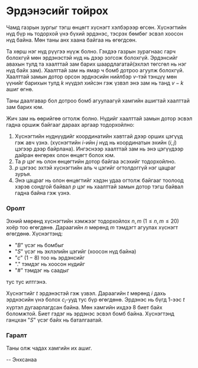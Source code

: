 Эрдэнэсийг тойрох
=================
Чамд газрын зургыг тэгш өнцөгт хүснэгт хэлбэрээр өгсөн. Хүснэгтийн нүд бүр нь
тодорхой үнэ бүхий эрдэнэс, тэсрэх бөмбөг эсвэл хоосон нүд байна. Мөн таны анх
хаана байгаа нь өгөгдсөн.

Та хөрш нэг нүд рүүгээ нүүж болно. Гэхдээ газрын зурагнаас гарч болохгүй мөн
эрдэнэстэй нүд нь дээр зогсож болохгүй. Эрдэнсийг авахын тулд та хаалттай зам
барих шаардлагатай(эхлэл төгсгөл нь нэг нүд байх зам). Хаалттай зам нь ямар ч
бомб дотроо агуулж болохгүй. Хаалттай замын дотор орсон эрднэсийн нийлбэр
$v$-тэй тэнцүү мөн үүнийг барихын тулд $k$ нүүдэл хийсэн гэж үзвэл энэ зам нь
танд $v - k$ ашиг өгнө.

Таны даалгавар бол дотроо бомб агуулаагүй хамгийн ашигтай хаалттай зам барих юм.

Жич зам нь өөрийгөө огтолж болно. Нүдийг хаалттай замын дотор эсвэл гадна оршиж
байгааг дараах аргаар тодорхойлно:

 1. Хүснэгтийн нүднүүдийг координатийн хавтгай дээр орших цэгүүд гэж авч үзнэ.
    (хүснэгтийн $i$-ийн $j$ нүд нь координатын эхийн ($i, j$) цэгээр дээр
    байрлана). Ингэснээр хаалттай зам нь энэ цэгүүдээр дайран өнгөрөх олон
    өнцөгт болох юм.
 2. Та $p$ цэг нь  олон өнцөгтийн дотор байгаа эсэхийг тодорхойлно.
 3. $p$ цэгээс эхтэй хүснэгтийн аль ч цэгийг огтолдоггүй нэг цацраг зуръя.
 4. Энэ цацраг нь олон өнцөгтийг хэдэн удаа огтолж байгааг тоолоод хэрэв сондгой
    байвал $p$ цэг нь хаалттай замын дотор тэгш байвал гадна байна гэж үзнэ.


### Оролт
Эхний мөрөнд хүснэгтийн хэмжээг тодорхойлох $n, m$ ($1 ≤ n, m ≤ 20$) хоёр тоо
өгөгдөнө. Дараагийн $n$ мөрөнд $m$ тэмдэгт агуулах хүснэгт өгөгдөнө. Хүснэгтэнд:

 - "$B$" үсэг нь бомбыг
 - "$S$" үсэг нь эхлэлийн цэгийг (хоосон нүд байна)
 - "$c$" ($1 - 8$) тоо нь эрдэнсийг
 - "." тэмдэг нь хоосон нүдийг
 - "#" тэмдэг нь саадыг

тус тус илтгэнэ.

Хүснэгтийг $t$ эрдэнэстэй гэж үзвэл. Дараагийн $t$ мөрөнд $i$ дахь эрднэсийн үнэ
болох $c_i$-ууд тус бүр өгөгдөнө. Эрдэнэс нь бүгд 1-ээс $t$ хүртэл дугаарлагдсан
байна. Мөн хамгийн ихдээ 8 биет байх боломжтой. Биет гэдэг нь эрдэнэс эсвэл бомб
байна. Хүснэгтэнд ганцхан "$S$" үсэг байх нь баталгаатай.


### Гаралт
Таны олж чадах хамгийн их ашиг.

-- Энхсанаа
